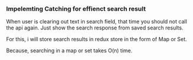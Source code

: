 ### Impelemting Catching for effienct search result

When user is clearing out text in search field, that time you should not call the api again.
Just show the search response from saved search results.

For this, i will store search results in redux store in the form of Map or Set.

Because, searching in a map or set takes O(n) time.

